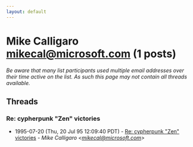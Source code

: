 ```yaml
---
layout: default
---
```


# Mike Calligaro <mikecal@microsoft.com> (1 posts)

_Be aware that many list participants used multiple email addresses over their time active on the list. As such this page may not contain all threads available._

## Threads

### Re: cypherpunk "Zen" victories
+ 1995-07-20 (Thu, 20 Jul 95 12:09:40 PDT) - [Re: cypherpunk "Zen" victories](/archive/1995/07/9a4eb6e12ce46b0a16076297052ef20dd766825008582c8b20a1374d18bac6be) - _Mike Calligaro \<mikecal@microsoft.com\>_

